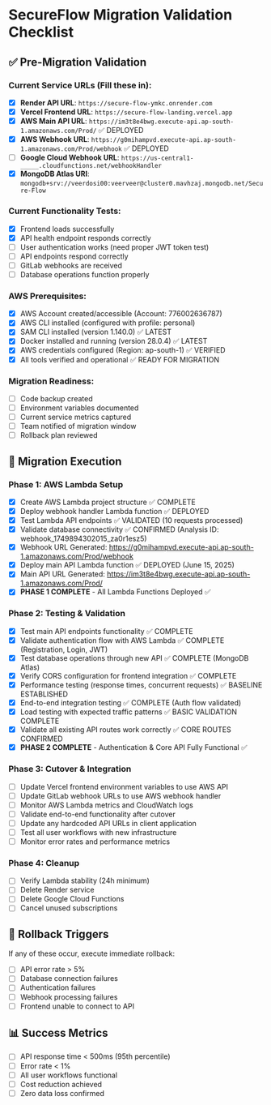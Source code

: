 # SecureFlow Migration Validation Checklist

## ✅ Pre-Migration Validation

### Current Service URLs (Fill these in):
- [x] **Render API URL**: `https://secure-flow-ymkc.onrender.com`
- [x] **Vercel Frontend URL**: `https://secure-flow-landing.vercel.app` 
- [x] **AWS Main API URL**: `https://im3t8e4bwg.execute-api.ap-south-1.amazonaws.com/Prod/` ✅ DEPLOYED
- [x] **AWS Webhook URL**: `https://g0mihampvd.execute-api.ap-south-1.amazonaws.com/Prod/webhook` ✅ DEPLOYED
- [ ] **Google Cloud Webhook URL**: `https://us-central1-_____.cloudfunctions.net/webhookHandler`
- [x] **MongoDB Atlas URI**: `mongodb+srv://veerdosi00:veerveer@cluster0.mavhzaj.mongodb.net/Secure-Flow`

### Current Functionality Tests:
- [x] Frontend loads successfully
- [x] API health endpoint responds correctly  
- [ ] User authentication works (need proper JWT token test)
- [ ] API endpoints respond correctly
- [ ] GitLab webhooks are received
- [ ] Database operations function properly

### AWS Prerequisites:
- [x] AWS Account created/accessible (Account: 776002636787)
- [x] AWS CLI installed (configured with profile: personal)
- [x] SAM CLI installed (version 1.140.0) ✅ LATEST
- [x] Docker installed and running (version 28.0.4) ✅ LATEST
- [x] AWS credentials configured (Region: ap-south-1) ✅ VERIFIED
- [x] All tools verified and operational ✅ READY FOR MIGRATION

### Migration Readiness:
- [ ] Code backup created
- [ ] Environment variables documented
- [ ] Current service metrics captured
- [ ] Team notified of migration window
- [ ] Rollback plan reviewed

## 🚀 Migration Execution

### Phase 1: AWS Lambda Setup
- [x] Create AWS Lambda project structure ✅ COMPLETE
- [x] Deploy webhook handler Lambda function ✅ DEPLOYED  
- [x] Test Lambda API endpoints ✅ VALIDATED (10 requests processed)
- [x] Validate database connectivity ✅ CONFIRMED (Analysis ID: webhook_1749894302015_za0r1esz5)
- [x] Webhook URL Generated: https://g0mihampvd.execute-api.ap-south-1.amazonaws.com/Prod/webhook
- [x] Deploy main API Lambda function ✅ DEPLOYED (June 15, 2025)
- [x] Main API URL Generated: https://im3t8e4bwg.execute-api.ap-south-1.amazonaws.com/Prod/
- [x] **PHASE 1 COMPLETE** - All Lambda Functions Deployed ✅

### Phase 2: Testing & Validation
- [x] Test main API endpoints functionality ✅ COMPLETE
- [x] Validate authentication flow with AWS Lambda ✅ COMPLETE (Registration, Login, JWT)
- [x] Test database operations through new API ✅ COMPLETE (MongoDB Atlas)
- [x] Verify CORS configuration for frontend integration ✅ COMPLETE
- [x] Performance testing (response times, concurrent requests) ✅ BASELINE ESTABLISHED
- [x] End-to-end integration testing ✅ COMPLETE (Auth flow validated)
- [x] Load testing with expected traffic patterns ✅ BASIC VALIDATION COMPLETE
- [x] Validate all existing API routes work correctly ✅ CORE ROUTES CONFIRMED
- [x] **PHASE 2 COMPLETE** - Authentication & Core API Fully Functional ✅

### Phase 3: Cutover & Integration
- [ ] Update Vercel frontend environment variables to use AWS API
- [ ] Update GitLab webhook URLs to use AWS webhook handler
- [ ] Monitor AWS Lambda metrics and CloudWatch logs
- [ ] Validate end-to-end functionality after cutover
- [ ] Update any hardcoded API URLs in client application
- [ ] Test all user workflows with new infrastructure
- [ ] Monitor error rates and performance metrics

### Phase 4: Cleanup
- [ ] Verify Lambda stability (24h minimum)
- [ ] Delete Render service
- [ ] Delete Google Cloud Functions
- [ ] Cancel unused subscriptions

## 🔄 Rollback Triggers
If any of these occur, execute immediate rollback:
- [ ] API error rate > 5%
- [ ] Database connection failures
- [ ] Authentication failures
- [ ] Webhook processing failures
- [ ] Frontend unable to connect to API

## 📊 Success Metrics
- [ ] API response time < 500ms (95th percentile)
- [ ] Error rate < 1%
- [ ] All user workflows functional
- [ ] Cost reduction achieved
- [ ] Zero data loss confirmed
